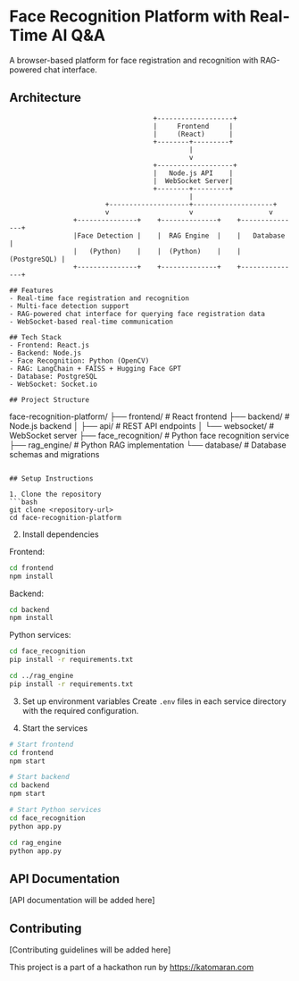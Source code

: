 # Face Recognition Platform with Real-Time AI Q&A

A browser-based platform for face registration and recognition with RAG-powered chat interface.

## Architecture
```
                                    +-------------------+
                                    |     Frontend     |
                                    |     (React)      |
                                    +--------+---------+
                                             |
                                             v
                                    +-------------------+
                                    |   Node.js API    |
                                    |  WebSocket Server|
                                    +--------+---------+
                                             |
                        +--------------------+--------------------+
                        v                    v                   v
                +---------------+    +--------------+    +---------------+
                |Face Detection |    |  RAG Engine  |    |   Database   |
                |   (Python)    |    |  (Python)    |    | (PostgreSQL) |
                +---------------+    +--------------+    +---------------+

## Features
- Real-time face registration and recognition
- Multi-face detection support
- RAG-powered chat interface for querying face registration data
- WebSocket-based real-time communication

## Tech Stack
- Frontend: React.js
- Backend: Node.js
- Face Recognition: Python (OpenCV)
- RAG: LangChain + FAISS + Hugging Face GPT
- Database: PostgreSQL
- WebSocket: Socket.io

## Project Structure
```
face-recognition-platform/
├── frontend/               # React frontend
├── backend/               # Node.js backend
│   ├── api/              # REST API endpoints
│   └── websocket/        # WebSocket server
├── face_recognition/     # Python face recognition service
├── rag_engine/          # Python RAG implementation
└── database/            # Database schemas and migrations
```

## Setup Instructions

1. Clone the repository
```bash
git clone <repository-url>
cd face-recognition-platform
```

2. Install dependencies

Frontend:
```bash
cd frontend
npm install
```

Backend:
```bash
cd backend
npm install
```

Python services:
```bash
cd face_recognition
pip install -r requirements.txt

cd ../rag_engine
pip install -r requirements.txt
```

3. Set up environment variables
Create `.env` files in each service directory with the required configuration.

4. Start the services
```bash
# Start frontend
cd frontend
npm start

# Start backend
cd backend
npm start

# Start Python services
cd face_recognition
python app.py

cd rag_engine
python app.py
```

## API Documentation
[API documentation will be added here]

## Contributing
[Contributing guidelines will be added here]

This project is a part of a hackathon run by https://katomaran.com 